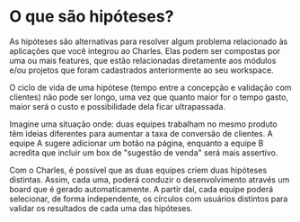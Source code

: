 # O que são hipóteses?

As hipóteses são alternativas para resolver algum problema relacionado às aplicações que você integrou ao Charles. Elas podem ser compostas por uma ou mais features, que estão relacionadas diretamente aos módulos e/ou projetos que foram cadastrados anteriormente ao seu workspace.

O ciclo de vida de uma hipótese \(tempo entre a concepção e validação com clientes\) não pode ser longo, uma vez que quanto maior for o tempo gasto, maior será o custo e possibilidade dela ficar ultrapassada.

Imagine uma situação onde: duas equipes trabalham no mesmo produto têm ideias diferentes para aumentar a taxa de conversão de clientes. A equipe A sugere adicionar um botão na página, enquanto a equipe B acredita que incluir um box de "sugestão de venda" será mais assertivo. 

Com o Charles, é possível que as duas equipes criem duas hipóteses distintas. Assim, cada uma, poderá conduzir o desenvolvimento através um board que é gerado automaticamente. A partir daí, cada equipe poderá selecionar, de forma independente, os círculos com usuários distintos para validar os resultados de cada uma das hipóteses.  


